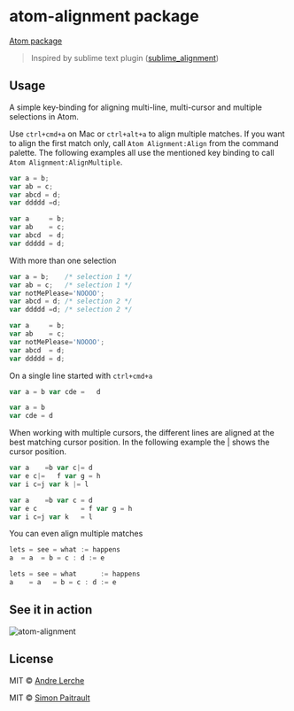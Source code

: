 # atom-alignment package

[Atom package](https://atom.io/packages/atom-alignment)

> Inspired by sublime text plugin ([sublime_alignment](https://github.com/wbond/sublime_alignment))

## Usage

A simple key-binding for aligning multi-line, multi-cursor and multiple selections in Atom.

Use `ctrl+cmd+a` on Mac or `ctrl+alt+a` to align multiple matches. If you want to align the first match only, call `Atom Alignment:Align` from the command palette. The following examples all use the mentioned key binding to call `Atom Alignment:AlignMultiple`.

```javascript
var a = b;
var ab = c;
var abcd = d;
var ddddd =d;
```

```javascript
var a     = b;
var ab    = c;
var abcd  = d;
var ddddd = d;
```

With more than one selection

```javascript
var a = b;    /* selection 1 */
var ab = c;   /* selection 1 */
var notMePlease='NOOOO';
var abcd = d; /* selection 2 */
var ddddd =d; /* selection 2 */
```

```javascript
var a     = b;
var ab    = c;
var notMePlease='NOOOO';
var abcd  = d;
var ddddd = d;
```

On a single line started with `ctrl+cmd+a`

```javascript
var a = b var cde =   d
```

```javascript
var a = b
var cde = d
```

When working with multiple cursors, the different lines are aligned at the best matching cursor position. In the following example the | shows the cursor position.

```javascript
var a    =b var c|= d
var e c|=   f var g = h
var i c=j var k |= l
```

```javascript
var a    =b var c = d
var e c           = f var g = h
var i c=j var k   = l
```

You can even align multiple matches

```javascript
lets = see = what := happens
a  = a  = b = c : d := e
```

```javascript
lets = see = what      := happens
a    = a   = b = c : d := e
```

## See it in action

![atom-alignment](http://papermoon1978.github.io/atom-alignment.gif)

## License

MIT © [Andre Lerche](https://github.com/papermoon1978)

MIT © [Simon Paitrault](http://www.freyskeyd.fr)
